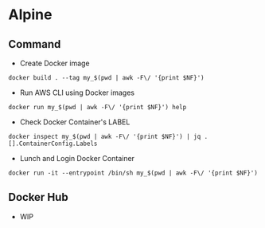 # Alpine


## Command

+ Create Docker image

```
docker build . --tag my_$(pwd | awk -F\/ '{print $NF}')
```

+ Run AWS CLI using Docker images

```
docker run my_$(pwd | awk -F\/ '{print $NF}') help
```

+ Check Docker Container's LABEL

```
docker inspect my_$(pwd | awk -F\/ '{print $NF}') | jq .[].ContainerConfig.Labels
```

+ Lunch and Login Docker Container

```
docker run -it --entrypoint /bin/sh my_$(pwd | awk -F\/ '{print $NF}')
```

## Docker Hub

+ WIP
